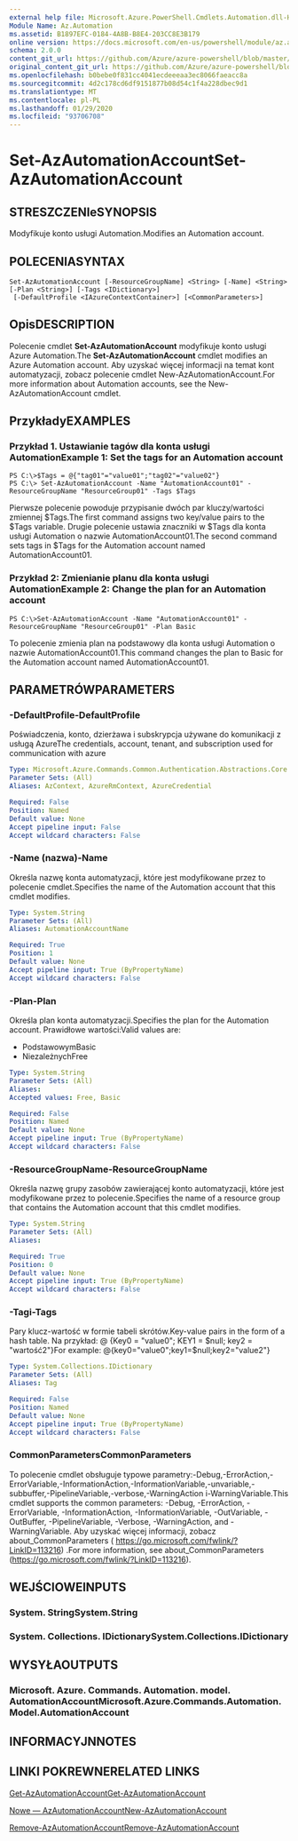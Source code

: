 ```yaml
---
external help file: Microsoft.Azure.PowerShell.Cmdlets.Automation.dll-Help.xml
Module Name: Az.Automation
ms.assetid: B1897EFC-0184-4A8B-B8E4-203CC8E3B179
online version: https://docs.microsoft.com/en-us/powershell/module/az.automation/set-azautomationaccount
schema: 2.0.0
content_git_url: https://github.com/Azure/azure-powershell/blob/master/src/Automation/Automation/help/Set-AzAutomationAccount.md
original_content_git_url: https://github.com/Azure/azure-powershell/blob/master/src/Automation/Automation/help/Set-AzAutomationAccount.md
ms.openlocfilehash: b0bebe0f831cc4041ecdeeeaa3ec8066faeacc8a
ms.sourcegitcommit: 4d2c178cd6df9151877b08d54c1f4a228dbec9d1
ms.translationtype: MT
ms.contentlocale: pl-PL
ms.lasthandoff: 01/29/2020
ms.locfileid: "93706708"
---
```

# <span data-ttu-id="dce54-101">Set-AzAutomationAccount</span><span class="sxs-lookup"><span data-stu-id="dce54-101">Set-AzAutomationAccount</span></span>

## <span data-ttu-id="dce54-102">STRESZCZENIe</span><span class="sxs-lookup"><span data-stu-id="dce54-102">SYNOPSIS</span></span>
<span data-ttu-id="dce54-103">Modyfikuje konto usługi Automation.</span><span class="sxs-lookup"><span data-stu-id="dce54-103">Modifies an Automation account.</span></span>

## <span data-ttu-id="dce54-104">POLECENIA</span><span class="sxs-lookup"><span data-stu-id="dce54-104">SYNTAX</span></span>

```
Set-AzAutomationAccount [-ResourceGroupName] <String> [-Name] <String> [-Plan <String>] [-Tags <IDictionary>]
 [-DefaultProfile <IAzureContextContainer>] [<CommonParameters>]
```

## <span data-ttu-id="dce54-105">Opis</span><span class="sxs-lookup"><span data-stu-id="dce54-105">DESCRIPTION</span></span>
<span data-ttu-id="dce54-106">Polecenie cmdlet **Set-AzAutomationAccount** modyfikuje konto usługi Azure Automation.</span><span class="sxs-lookup"><span data-stu-id="dce54-106">The **Set-AzAutomationAccount** cmdlet modifies an Azure Automation account.</span></span>
<span data-ttu-id="dce54-107">Aby uzyskać więcej informacji na temat kont automatyzacji, zobacz polecenie cmdlet New-AzAutomationAccount.</span><span class="sxs-lookup"><span data-stu-id="dce54-107">For more information about Automation accounts, see the New-AzAutomationAccount cmdlet.</span></span>

## <span data-ttu-id="dce54-108">Przykłady</span><span class="sxs-lookup"><span data-stu-id="dce54-108">EXAMPLES</span></span>

### <span data-ttu-id="dce54-109">Przykład 1. Ustawianie tagów dla konta usługi Automation</span><span class="sxs-lookup"><span data-stu-id="dce54-109">Example 1: Set the tags for an Automation account</span></span>
```
PS C:\>$Tags = @{"tag01"="value01";"tag02"="value02"}
PS C:\> Set-AzAutomationAccount -Name "AutomationAccount01" -ResourceGroupName "ResourceGroup01" -Tags $Tags
```

<span data-ttu-id="dce54-110">Pierwsze polecenie powoduje przypisanie dwóch par kluczy/wartości zmiennej $Tags.</span><span class="sxs-lookup"><span data-stu-id="dce54-110">The first command assigns two key/value pairs to the $Tags variable.</span></span>
<span data-ttu-id="dce54-111">Drugie polecenie ustawia znaczniki w $Tags dla konta usługi Automation o nazwie AutomationAccount01.</span><span class="sxs-lookup"><span data-stu-id="dce54-111">The second command sets tags in $Tags for the Automation account named AutomationAccount01.</span></span>

### <span data-ttu-id="dce54-112">Przykład 2: Zmienianie planu dla konta usługi Automation</span><span class="sxs-lookup"><span data-stu-id="dce54-112">Example 2: Change the plan for an Automation account</span></span>
```
PS C:\>Set-AzAutomationAccount -Name "AutomationAccount01" -ResourceGroupName "ResourceGroup01" -Plan Basic
```

<span data-ttu-id="dce54-113">To polecenie zmienia plan na podstawowy dla konta usługi Automation o nazwie AutomationAccount01.</span><span class="sxs-lookup"><span data-stu-id="dce54-113">This command changes the plan to Basic for the Automation account named AutomationAccount01.</span></span>

## <span data-ttu-id="dce54-114">PARAMETRÓW</span><span class="sxs-lookup"><span data-stu-id="dce54-114">PARAMETERS</span></span>

### <span data-ttu-id="dce54-115">-DefaultProfile</span><span class="sxs-lookup"><span data-stu-id="dce54-115">-DefaultProfile</span></span>
<span data-ttu-id="dce54-116">Poświadczenia, konto, dzierżawa i subskrypcja używane do komunikacji z usługą Azure</span><span class="sxs-lookup"><span data-stu-id="dce54-116">The credentials, account, tenant, and subscription used for communication with azure</span></span>

```yaml
Type: Microsoft.Azure.Commands.Common.Authentication.Abstractions.Core.IAzureContextContainer
Parameter Sets: (All)
Aliases: AzContext, AzureRmContext, AzureCredential

Required: False
Position: Named
Default value: None
Accept pipeline input: False
Accept wildcard characters: False
```

### <span data-ttu-id="dce54-117">-Name (nazwa)</span><span class="sxs-lookup"><span data-stu-id="dce54-117">-Name</span></span>
<span data-ttu-id="dce54-118">Określa nazwę konta automatyzacji, które jest modyfikowane przez to polecenie cmdlet.</span><span class="sxs-lookup"><span data-stu-id="dce54-118">Specifies the name of the Automation account that this cmdlet modifies.</span></span>

```yaml
Type: System.String
Parameter Sets: (All)
Aliases: AutomationAccountName

Required: True
Position: 1
Default value: None
Accept pipeline input: True (ByPropertyName)
Accept wildcard characters: False
```

### <span data-ttu-id="dce54-119">-Plan</span><span class="sxs-lookup"><span data-stu-id="dce54-119">-Plan</span></span>
<span data-ttu-id="dce54-120">Określa plan konta automatyzacji.</span><span class="sxs-lookup"><span data-stu-id="dce54-120">Specifies the plan for the Automation account.</span></span>
<span data-ttu-id="dce54-121">Prawidłowe wartości:</span><span class="sxs-lookup"><span data-stu-id="dce54-121">Valid values are:</span></span>
- <span data-ttu-id="dce54-122">Podstawowym</span><span class="sxs-lookup"><span data-stu-id="dce54-122">Basic</span></span>
- <span data-ttu-id="dce54-123">Niezależnych</span><span class="sxs-lookup"><span data-stu-id="dce54-123">Free</span></span>

```yaml
Type: System.String
Parameter Sets: (All)
Aliases:
Accepted values: Free, Basic

Required: False
Position: Named
Default value: None
Accept pipeline input: True (ByPropertyName)
Accept wildcard characters: False
```

### <span data-ttu-id="dce54-124">-ResourceGroupName</span><span class="sxs-lookup"><span data-stu-id="dce54-124">-ResourceGroupName</span></span>
<span data-ttu-id="dce54-125">Określa nazwę grupy zasobów zawierającej konto automatyzacji, które jest modyfikowane przez to polecenie.</span><span class="sxs-lookup"><span data-stu-id="dce54-125">Specifies the name of a resource group that contains the Automation account that this cmdlet modifies.</span></span>

```yaml
Type: System.String
Parameter Sets: (All)
Aliases:

Required: True
Position: 0
Default value: None
Accept pipeline input: True (ByPropertyName)
Accept wildcard characters: False
```

### <span data-ttu-id="dce54-126">-Tagi</span><span class="sxs-lookup"><span data-stu-id="dce54-126">-Tags</span></span>
<span data-ttu-id="dce54-127">Pary klucz-wartość w formie tabeli skrótów.</span><span class="sxs-lookup"><span data-stu-id="dce54-127">Key-value pairs in the form of a hash table.</span></span> <span data-ttu-id="dce54-128">Na przykład: @ {Key0 = "value0"; KEY1 = $null; key2 = "wartość2"}</span><span class="sxs-lookup"><span data-stu-id="dce54-128">For example: @{key0="value0";key1=$null;key2="value2"}</span></span>

```yaml
Type: System.Collections.IDictionary
Parameter Sets: (All)
Aliases: Tag

Required: False
Position: Named
Default value: None
Accept pipeline input: True (ByPropertyName)
Accept wildcard characters: False
```

### <span data-ttu-id="dce54-129">CommonParameters</span><span class="sxs-lookup"><span data-stu-id="dce54-129">CommonParameters</span></span>
<span data-ttu-id="dce54-130">To polecenie cmdlet obsługuje typowe parametry:-Debug,-ErrorAction,-ErrorVariable,-InformationAction,-InformationVariable,-unvariable,-subbuffer,-PipelineVariable,-verbose,-WarningAction i-WarningVariable.</span><span class="sxs-lookup"><span data-stu-id="dce54-130">This cmdlet supports the common parameters: -Debug, -ErrorAction, -ErrorVariable, -InformationAction, -InformationVariable, -OutVariable, -OutBuffer, -PipelineVariable, -Verbose, -WarningAction, and -WarningVariable.</span></span> <span data-ttu-id="dce54-131">Aby uzyskać więcej informacji, zobacz about_CommonParameters ( https://go.microsoft.com/fwlink/?LinkID=113216) .</span><span class="sxs-lookup"><span data-stu-id="dce54-131">For more information, see about_CommonParameters (https://go.microsoft.com/fwlink/?LinkID=113216).</span></span>

## <span data-ttu-id="dce54-132">WEJŚCIOWE</span><span class="sxs-lookup"><span data-stu-id="dce54-132">INPUTS</span></span>

### <span data-ttu-id="dce54-133">System. String</span><span class="sxs-lookup"><span data-stu-id="dce54-133">System.String</span></span>

### <span data-ttu-id="dce54-134">System. Collections. IDictionary</span><span class="sxs-lookup"><span data-stu-id="dce54-134">System.Collections.IDictionary</span></span>

## <span data-ttu-id="dce54-135">WYSYŁA</span><span class="sxs-lookup"><span data-stu-id="dce54-135">OUTPUTS</span></span>

### <span data-ttu-id="dce54-136">Microsoft. Azure. Commands. Automation. model. AutomationAccount</span><span class="sxs-lookup"><span data-stu-id="dce54-136">Microsoft.Azure.Commands.Automation.Model.AutomationAccount</span></span>

## <span data-ttu-id="dce54-137">INFORMACYJN</span><span class="sxs-lookup"><span data-stu-id="dce54-137">NOTES</span></span>

## <span data-ttu-id="dce54-138">LINKI POKREWNE</span><span class="sxs-lookup"><span data-stu-id="dce54-138">RELATED LINKS</span></span>

[<span data-ttu-id="dce54-139">Get-AzAutomationAccount</span><span class="sxs-lookup"><span data-stu-id="dce54-139">Get-AzAutomationAccount</span></span>](./Get-AzAutomationAccount.md)

[<span data-ttu-id="dce54-140">Nowe — AzAutomationAccount</span><span class="sxs-lookup"><span data-stu-id="dce54-140">New-AzAutomationAccount</span></span>](./New-AzAutomationAccount.md)

[<span data-ttu-id="dce54-141">Remove-AzAutomationAccount</span><span class="sxs-lookup"><span data-stu-id="dce54-141">Remove-AzAutomationAccount</span></span>](./Remove-AzAutomationAccount.md)
